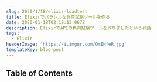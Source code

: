 ```yaml
---
slug: 2020/1/18/elixir-loadtest
title: Elixirでパラレルな負荷試験ツールを作る
date: 2020-01-18T02:18:13.067Z
description: ElixirでAPIの負荷試験ツールを作りましたというお話
tags:
  - Elixir
headerImage: 'https://i.imgur.com/QmIHfeR.jpg'
templateKey: blog-post
---
```

## Table of Contents

```toc

```
